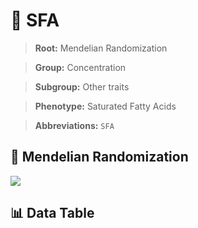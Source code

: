 # 🧪 SFA

> **Root:** Mendelian Randomization

> **Group:** Concentration  

> **Subgroup:** Other traits

> **Phenotype:** Saturated Fatty Acids  

> **Abbreviations:** `SFA`

## 🧬 Mendelian Randomization  

<img src="/MR/Figures/Inverse/SFA.png"/>


## 📊 Data Table


<CsvTableMRI src="/MR_Data/Inverse/SFA.csv"/>
